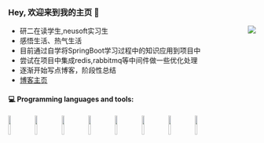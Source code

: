 ### Hey, 欢迎来到我的主页 👋

<img align="right" src="https://github-readme-stats.vercel.app/api?username=csrecord&show_icons=true&hide_title=true&theme=blue-green" />


- 研二在读学生,neusoft实习生
- 感悟生活、热气生活
- 目前通过自学将SpringBoot学习过程中的知识应用到项目中
- 尝试在项目中集成redis,rabbitmq等中间件做一些优化处理
- 逐渐开始写点博客，阶段性总结
- [博客主页](https://www.cnblogs.com/csrecord/)

#### :computer: Programming languages and tools:

<code><img width="10%" src="https://www.vectorlogo.zone/logos/java/java-ar21.svg"></code>
<code><img width="10%" src="https://www.vectorlogo.zone/logos/springio/springio-ar21.svg"></code>
<code><img width="10%" src="https://www.vectorlogo.zone/logos/git-scm/git-scm-ar21.svg"></code>
<code><img width="10%" src="https://www.vectorlogo.zone/logos/mysql/mysql-ar21.svg"></code>
<code><img width="10%" src="https://www.vectorlogo.zone/logos/redis/redis-ar21.svg"></code>
<code><img width="10%" src="https://www.vectorlogo.zone/logos/linux/linux-ar21.svg"></code>
<code><img width="10%" src="https://www.vectorlogo.zone/logos/github/github-ar21.svg"></code>
<code><img width="10%" src="https://www.vectorlogo.zone/logos/rabbitmq/rabbitmq-ar21.svg"></code>

